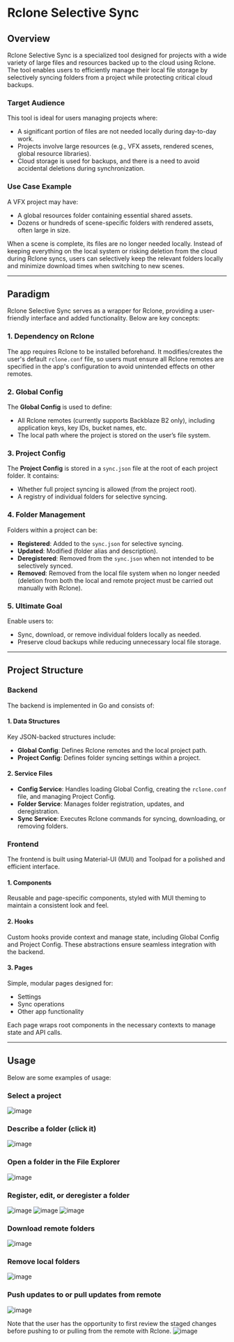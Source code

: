 # Rclone Selective Sync

## Overview
Rclone Selective Sync is a specialized tool designed for projects with a wide variety of large files and resources backed up to the cloud using Rclone. The tool enables users to efficiently manage their local file storage by selectively syncing folders from a project while protecting critical cloud backups.

### Target Audience
This tool is ideal for users managing projects where:
- A significant portion of files are not needed locally during day-to-day work.
- Projects involve large resources (e.g., VFX assets, rendered scenes, global resource libraries).
- Cloud storage is used for backups, and there is a need to avoid accidental deletions during synchronization.

### Use Case Example
A VFX project may have:
- A global resources folder containing essential shared assets.
- Dozens or hundreds of scene-specific folders with rendered assets, often large in size.

When a scene is complete, its files are no longer needed locally. Instead of keeping everything on the local system or risking deletion from the cloud during Rclone syncs, users can selectively keep the relevant folders locally and minimize download times when switching to new scenes.

---

## Paradigm
Rclone Selective Sync serves as a wrapper for Rclone, providing a user-friendly interface and added functionality. Below are key concepts:

### 1. Dependency on Rclone
The app requires Rclone to be installed beforehand. It modifies/creates the user's default `rclone.conf` file, so users must ensure all Rclone remotes are specified in the app's configuration to avoid unintended effects on other remotes.

### 2. Global Config
The **Global Config** is used to define:
- All Rclone remotes (currently supports Backblaze B2 only), including application keys, key IDs, bucket names, etc.
- The local path where the project is stored on the user’s file system.

### 3. Project Config
The **Project Config** is stored in a `sync.json` file at the root of each project folder. It contains:
- Whether full project syncing is allowed (from the project root).
- A registry of individual folders for selective syncing.

### 4. Folder Management
Folders within a project can be:
- **Registered**: Added to the `sync.json` for selective syncing.
- **Updated**: Modified (folder alias and description).
- **Deregistered**: Removed from the `sync.json` when not intended to be selectively synced.
- **Removed**: Removed from the local file system when no longer needed (deletion from both the local and remote project must be carried out manually with Rclone).

### 5. Ultimate Goal
Enable users to:
- Sync, download, or remove individual folders locally as needed.
- Preserve cloud backups while reducing unnecessary local file storage.

---

## Project Structure

### Backend
The backend is implemented in Go and consists of:

#### 1. Data Structures
Key JSON-backed structures include:
- **Global Config**: Defines Rclone remotes and the local project path.
- **Project Config**: Defines folder syncing settings within a project.

#### 2. Service Files
- **Config Service**: Handles loading Global Config, creating the `rclone.conf` file, and managing Project Config.
- **Folder Service**: Manages folder registration, updates, and deregistration.
- **Sync Service**: Executes Rclone commands for syncing, downloading, or removing folders.

### Frontend
The frontend is built using Material-UI (MUI) and Toolpad for a polished and efficient interface.

#### 1. Components
Reusable and page-specific components, styled with MUI theming to maintain a consistent look and feel.

#### 2. Hooks
Custom hooks provide context and manage state, including Global Config and Project Config. These abstractions ensure seamless integration with the backend.

#### 3. Pages
Simple, modular pages designed for:
- Settings
- Sync operations
- Other app functionality

Each page wraps root components in the necessary contexts to manage state and API calls.

---

## Usage
Below are some examples of usage:

### Select a project
![image](https://github.com/user-attachments/assets/c8f9cb0e-506d-4080-867f-39387008b781)

### Describe a folder (click it)
![image](https://github.com/user-attachments/assets/a2bd1969-d760-4211-91c3-9035aefae11c)

### Open a folder in the File Explorer
![image](https://github.com/user-attachments/assets/ef31f3f7-3cb2-47c8-9e68-5d45c9b14122)

### Register, edit, or deregister a folder
![image](https://github.com/user-attachments/assets/a077ce44-4397-4655-a69b-ad6190d2f6fe)
![image](https://github.com/user-attachments/assets/ee95968f-f6e2-4bdd-ac7d-13493887f8f1)
![image](https://github.com/user-attachments/assets/6edce182-977f-4520-9fa4-7663f59a662a)

### Download remote folders
![image](https://github.com/user-attachments/assets/bf7c2a9d-a324-4126-aa32-52bd09fe0f00)

### Remove local folders
![image](https://github.com/user-attachments/assets/52cae900-6bf4-4328-8ad7-3c9266c44af7)

### Push updates to or pull updates from remote
![image](https://github.com/user-attachments/assets/586ccb90-72db-4272-a034-8c620831bd49)

Note that the user has the opportunity to first review the staged changes before pushing to or pulling from the remote with Rclone.
![image](https://github.com/user-attachments/assets/5d4bfb5f-7784-4dc0-b141-f349f7d0deae)












